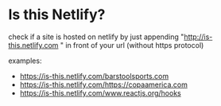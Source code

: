 # Is this Netlify?

check if a site is hosted on netlify by just appending "http://is-this.netlify.com " in front of your url (without https protocol)

examples:

- https://is-this.netlify.com/barstoolsports.com
- https://is-this.netlify.com/https://copaamerica.com
- https://is-this.netlify.com/www.reactjs.org/hooks
